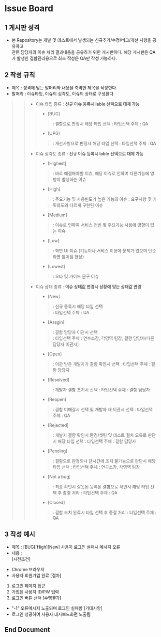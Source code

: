 # Issue Board
  
## 1 게시판 성격  
* 본 Repository는 개발 및 테스트에서 발생되는 신규추가/수정/버그/개선 사항을 공유하고  
관련 담당자의 이슈 처리 결과내용을 공유하기 위한 게시판이다.
해당 게시판은 QA가 발생한 결함관리용으로 최초 작성은 QA만 작성 가능하다.
  
## 2 작성 규칙  
* 제목 : 성격에 맞는 말머리와 내용을 축약한 제목을 작성한다.  
* 말머리 : 이슈타입, 이슈의 심각도, 이슈의 상태로 구성된다
>> * 이슈 타입 종류 : **신규 이슈 등록시 lable 선택으로 대체 가능**
>>> * [BUG]
>>>> : 결함으로 판정시 해당 타입 선택 
>>>> : 타입선택 주체 : QA
>>> * [UPG]
>>>> : 개선사항으로 판정시 해당 타입 선택 
>>>> : 타입선택 주체 : QA
>> * 이슈 심각도 종류 : **신규 이슈 등록시 lable 선택으로 대체 가능**
>>> * [Highest]
>>>> : 바로 해결해야할 이슈, 해당 이슈로 인하여 다른기능에 영향이 발생하는 이슈
>>> * [High]
>>>> : 주요기능 및 사용빈도가 높은 기능의 이슈
>>>> : 요구사항 및 기획의도와 다르게 구현된 이슈
>>> * [Medium]
>>>> : 이슈로 인하여 서비스 전반 및 주요기능 사용에 영향이 없는 이슈
>>> * [Low]
>>>> : 화면 UI 이슈 (기능이나 서비스 이용에 문제가 없으며 단순 화면 틀어짐 현상)
>>> * [Lowest]
>>>> : 오타 및 가이드 문구 이슈
>> * 이슈 상태 종류 : **이슈 상태값 변경시 상황에 맞는 상태값 변경**
>>> * [New]
>>>> : 신규 등록시 해당 타입 선택  
>>>> : 타입선택 주체 : QA
>>> * [Assgin]
>>>> : 결함 담당자 이관시 선택  
>>>> : 타입선택 주체 : 연수소장, 각영역 팀장, 결함 담당자(다른담당자 이관시)
>>> * [Open]
>>>> : 이관 받은 개발자가 결함 확인시 선택
>>>> : 타입선택 주체 : 결함 담당자
>>> * [Resolved]
>>>> : 개발자 결함 조치시 선택
>>>> : 타입선택 주체 : 결함 담당자
>>> * [Reopen]
>>>> : 결함 미해결시 선택 및 개발자 재 이관시 선택
>>>> : 타입선택 주체 : QA
>>> * [Rejected]
>>>> : 개발지 결함 확인시 환경/셋팅 및 테스트 절차 오류로 판단시 해당 타입 선택
>>>> : 타입선택 주체 : 결함 담당자
>>> * [Pending]
>>>> : 결함으로 판정되나 단시간에 조치 불가능으로 판단시 해당 타입 선택
>>>> : 타입선택 주체 : 연구소장, 각영역 팀장
>>> * [Not a bug]
>>>> : 최종 확인시 잘못된 등록된 결함으로 확인시 해당 타입 선택 후 종결 처리
>>>> : 타입선택 주체 : QA
>>> * [Closed]
>>>> : 결함 조치 완료시 타입 선택 후 종결 처리
>>>> : 타입선택 주체 : QA


## 3 작성 예시  
* 제목 : [BUG][High][New] 사용자 로그인 실패시 메시지 오류  
* 내용 :   
[사전조건]  
- Chrome 브라우저
- 사용자 회원가입 완료
[절차]  
1. 로그인 페이지 접근
2. 가입된 사용자 ID/PW 입력
3. 로그인 버튼 선택
[수행결과]
- "-1" 오류메시지 노출되며 로그인 실패함 
[기대사항]
- 로그인 성공하여 사용자 대시보드화면 노출됨
  
## **End Document**
